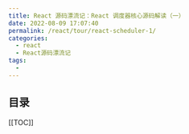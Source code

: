 ```yaml
---
title: React 源码漂流记：React 调度器核心源码解读（一）
date: 2022-08-09 17:07:40
permalink: /react/tour/react-scheduler-1/
categories:
  - react
  - React源码漂流记
tags:
  - 
---
```


<Badges :content="[{type: 'tip', text: 'React17'}, {type: 'tip', text: '精简'}]" />

<TimeToRead />

## 目录

[[TOC]]

